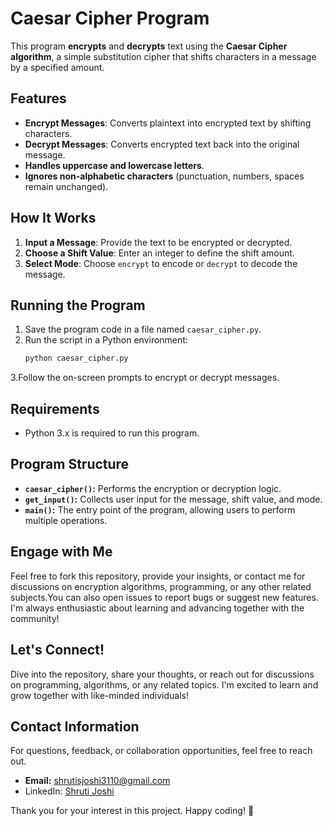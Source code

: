 # Caesar Cipher Program

This program **encrypts** and **decrypts** text using the **Caesar Cipher algorithm**, a simple substitution cipher that shifts characters in a message by a specified amount.

## Features

- **Encrypt Messages**: Converts plaintext into encrypted text by shifting characters.
- **Decrypt Messages**: Converts encrypted text back into the original message.
- **Handles uppercase and lowercase letters**.
- **Ignores non-alphabetic characters** (punctuation, numbers, spaces remain unchanged).

## How It Works

1. **Input a Message**: Provide the text to be encrypted or decrypted.
2. **Choose a Shift Value**: Enter an integer to define the shift amount.
3. **Select Mode**: Choose `encrypt` to encode or `decrypt` to decode the message.

## Running the Program

1. Save the program code in a file named `caesar_cipher.py`.
2. Run the script in a Python environment:
   ```bash
   python caesar_cipher.py
3.Follow the on-screen prompts to encrypt or decrypt messages.

## Requirements
- Python 3.x is required to run this program.

## Program Structure
- **`caesar_cipher()`:** Performs the encryption or decryption logic.
- **`get_input()`:** Collects user input for the message, shift value, and mode.
- **`main()`:** The entry point of the program, allowing users to perform multiple operations.

## Engage with Me

Feel free to fork this repository, provide your insights, or contact me for discussions on encryption algorithms, programming, or any other related subjects.You can also open issues to report bugs or suggest new features. I'm always enthusiastic about learning and advancing together with the community!

## Let's Connect!

Dive into the repository, share your thoughts, or reach out for discussions on programming, algorithms, or any related topics. I'm excited to learn and grow together with like-minded individuals!

## Contact Information

For questions, feedback, or collaboration opportunities, feel free to reach out.

- **Email:** [shrutisjoshi3110@gmail.com](mailto:shrutisjoshi3110@gmail.com)  
- LinkedIn: [Shruti Joshi](https://www.linkedin.com/in/shruti-joshi-572820297)

Thank you for your interest in this project. Happy coding! 🚀



